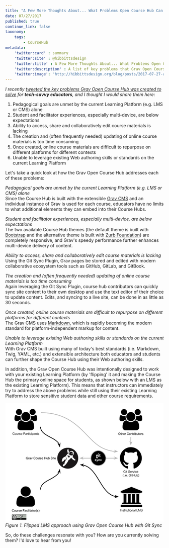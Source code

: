 ```yaml
---
title: "A Few More Thoughts About... What Problems Open Course Hub Can Solve"
date: 07/27/2017
published: true
continue_link: false
taxonomy:
    tags:
        - CourseHub
metadata:
    'twitter:card' : summary
    'twitter:site' : @hibbittsdesign
    'twitter:title' : A Few More Thoughts About... What Problems Open Course Hub Can Solve
    'twitter:description' : A list of key problems that Grav Open Course Hub was created to solve, in partnership with your existing Learning Platform.
    'twitter:image': 'http://hibbittsdesign.org/blog/posts/2017-07-27-a-few-more-thoughts-about-what-problems-open-course-hub-can-solve/flipped-lms.png'
---
```


_I recently [tweeted the key problems Grav Open Course Hub was created to solve](https://twitter.com/hibbittsdesign/status/890281333011824640) for **tech-savvy educators**, and I thought I would share them here:_

1. Pedagogical goals are unmet by the current Learning Platform (e.g. LMS or CMS) alone
2. Student and facilitator experiences, especially multi-device, are below expectations
3. Ability to access, share and collaboratively edit course materials is lacking
4. The creation and (often frequently needed) updating of online course materials is too time consuming
5. Once created, online course materials are difficult to repurpose on different platforms for different contexts
6. Unable to leverage existing Web authoring skills or standards on the current Learning Platform

Let's take a quick look at how the Grav Open Course Hub addresses each of these problems:

_Pedagogical goals are unmet by the current Learning Platform (e.g. LMS or CMS) alone_  
Since the Course Hub is built with the extensible [Grav CMS](https://getgrav.org/) and an individual instance of Grav is used for each course, educators have no limits to what additional elements they can embed into their Course Hubs.

_Student and facilitator experiences, especially multi-device, are below expectations_  
The two available Course Hub themes (the default theme is built with  [Bootstrap](https://getbootstrap.com/) and the alternative theme is built with [Zurb Foundation](http://foundation.zurb.com/)) are completely responsive, and Grav's speedy performance further enhances multi-device delivery of content.

_Ability to access, share and collaboratively edit course materials is lacking_  
Using the Git Sync Plugin, Grav pages be stored and edited with modern collaborative ecosystem tools such as GitHub, GitLab, and GitBook.

_The creation and (often frequently needed) updating of online course materials is too time consuming_  
Again leveraging the Git Sync Plugin, course hub contributors can quickly sync site content to their own desktop and use the text editor of their choice to update content. Edits, and syncing to a live site, can be done in as little as 30 seconds.

_Once created, online course materials are difficult to repurpose on different platforms for different contexts_  
The Grav CMS uses [Markdown](https://en.wikipedia.org/wiki/Markdown), which is rapidly becoming the modern standard for platform-independent markup for content.

_Unable to leverage existing Web authoring skills or standards on the current Learning Platform_  
With Grav CMS built using many of today's best standards (i.e. Markdown, Twig, YAML, etc.) and extensible architecture both educators and students can further shape the Course Hub using their Web authoring skills.

In addition, the Grav Open Course Hub was intentionally designed to work with your existing Learning Platform (by 'flipping' it and making the Course Hub the primary online space for students, as shown below with an LMS as the existing Learning Platform). This means that instructors can immediately try to address the above problems while still using their existing Learning Platform to store sensitive student data and other course requirements.

![Git Sync Wizard](flipped-lms.png)  
_Figure 1. Flipped LMS approach using Grav Open Course Hub with Git Sync_


So, do these challenges resonate with you? How are you currently solving them? I'd love to hear from you!
